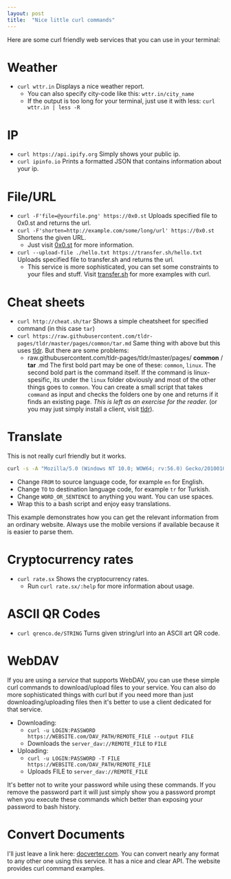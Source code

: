 ```yaml
---
layout: post
title:  "Nice little curl commands"
---
```


Here are some curl friendly web services that you can use in your terminal:

# Weather
-   `curl wttr.in` Displays a nice weather report.
    -   You can also specify city-code like this: `wttr.in/city_name`
    -   If the output is too long for your terminal, just use it with less: `curl wttr.in | less -R`

# IP
-   `curl https://api.ipify.org` Simply shows your public ip.
-   `curl ipinfo.io` Prints a formatted JSON that contains information about your ip.

# File/URL
-   `curl -F'file=@yourfile.png' https://0x0.st` Uploads specified file to 0x0.st and returns the url.
-   `curl -F'shorten=http://example.com/some/long/url' https://0x0.st` Shortens the given URL.
    -   Just visit [0x0.st](https://0x0.st) for more information.
-   `curl --upload-file ./hello.txt https://transfer.sh/hello.txt` Uploads specified file to transfer.sh and returns the url.
    -   This service is more sophisticated, you can set some constraints to your files and stuff. Visit [transfer.sh](https://transfer.sh) for more examples with curl.

# Cheat sheets
-   `curl http://cheat.sh/tar` Shows a simple cheatsheet for specified command (in this case `tar`)
-   `curl https://raw.githubusercontent.com/tldr-pages/tldr/master/pages/common/tar.md` Same thing with above but this uses [tldr](https://github.com/tldr-pages/tldr). But there are some problems:
    -   raw.githubusercontent.com/tldr-pages/tldr/master/pages/ **common** / **tar** .md
    The first bold part may be one of these: `common`, `linux`. The second bold part is the command itself. If the command is linux-spesific, its under the `linux` folder obviously and most of the other things goes to `common`. You can create a small script that takes `command` as input and checks the folders one by one and returns if it finds an existing page. *This is left as an exercise for the reader.* (or you may just simply install a client, visit [tldr](https://github.com/tldr-pages/tldr)).

# Translate
This is not really curl friendly but it works.

```sh
curl -s -A "Mozilla/5.0 (Windows NT 10.0; WOW64; rv:56.0) Gecko/20100101 Firefox/56.0" "https://translate.google.com/m?sl=FROM&tl=TO&ie=UTF-8" --data-urlencode "q=WORD_OR_SENTENCE" | grep -Po '<div dir="ltr" class="t0">\K[^<]*'
```

-   Change `FROM` to source language code, for example `en` for English.
-   Change `TO` to destination language code, for example `tr` for Turkish.
-   Change `WORD_OR_SENTENCE` to anything you want. You can use spaces.
-   Wrap this to a bash script and enjoy easy translations.

This example demonstrates how you can get the relevant information from an ordinary website. Always use the mobile versions if available because it is easier to parse them.

# Cryptocurrency rates
-   `curl rate.sx` Shows the cryptocurrency rates.
    -   Run `curl rate.sx/:help` for more information about usage.

# ASCII QR Codes
-   `curl qrenco.de/STRING` Turns given string/url into an ASCII art QR code.

# WebDAV
If you are using a *service* that supports WebDAV, you can use these simple curl commands to download/upload files to your service. You can also do more sophisticated things with curl but if you need more than just downloading/uploading files then it's better to use a client dedicated for that service.

-   Downloading:
    -   `curl -u LOGIN:PASSWORD  https://WEBSITE.com/DAV_PATH/REMOTE_FILE --output FILE`
    -   Downloads the `server_dav://REMOTE_FILE` to `FILE`
-   Uploading:
    -   `curl -u LOGIN:PASSWORD -T FILE https://WEBSITE.com/DAV_PATH/REMOTE_FILE`
    -   Uploads FILE to `server_dav://REMOTE_FILE`

It's better not to write your password while using these commands. If you remove the password part it will just simply show you a password prompt when you execute these commands which better than exposing your password to bash history.

# Convert Documents
I'll just leave a link here: [docverter.com](https://docverter.com/). You can convert nearly any format to any other one using this service. It has a nice and clear API. The website provides curl command examples.

